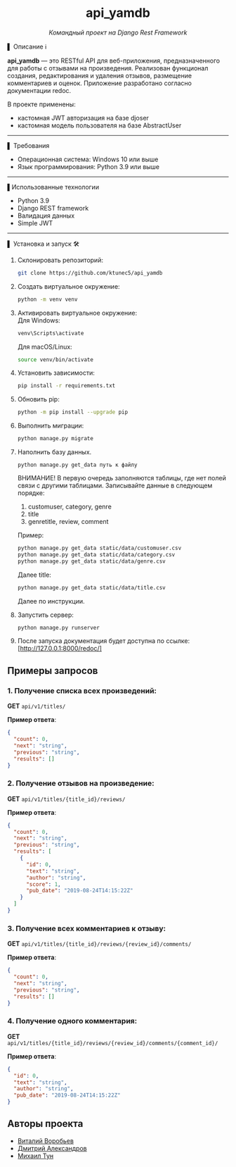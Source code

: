 <div align="center">
<h1> api_yamdb </h1>
<p><em> Командный проект на Django Rest Framework</em></p>
</div>


▌ Описание ℹ️

**api_yamdb** — это RESTful API для веб-приложения, предназначенного для работы с отзывами на произведения. 
Реализован функционал создания, редактирования и удаления отзывов, размещение комментариев и оценок.
Приложение разработано согласно документации redoc.


В проекте применены:
- кастомная JWT авторизация на базе djoser
- кастомная модель пользователя на базе AbstractUser


---

▌ Требования

* Операционная система: Windows 10 или выше
* Язык программирования: Python 3.9 или выше

---

▌Использованные технологии

* Python 3.9
* Django REST framework
* Валидация данных
* Simple JWT


---

▌ Установка и запуск 🛠️


1. Склонировать репозиторий:  
   ```bash
   git clone https://github.com/ktunec5/api_yamdb
   ```
2. Создать виртуальное окружение:  
   ```bash
   python -m venv venv
   ```
3. Активировать виртуальное окружение:  
   Для Windows:
   ```bash
   venv\Scripts\activate
   ```  
   Для macOS/Linux:
   ```bash
   source venv/bin/activate
   ```
4. Установить зависимости:  
   ```bash
   pip install -r requirements.txt
   ```
5. Обновить pip:  
   ```bash
   python -m pip install --upgrade pip
   ```
6. Выполнить миграции:  
   ```bash
   python manage.py migrate
   ```
7. Наполнить базу данных. 
   ```
   python manage.py get_data путь к файлу
   ```
   
   ВНИМАНИЕ! В первую очередь заполняются таблицы, где нет полей связи с другими таблицами.
   Записывайте данные в следующем порядке:
   1. customuser, category, genre
   2. title
   3. genretitle, review, comment

   Пример:
   ```bash
   python manage.py get_data static/data/customuser.csv
   python manage.py get_data static/data/category.csv
   python manage.py get_data static/data/genre.csv
   ```
   Далее title:
   ```bash
   python manage.py get_data static/data/title.csv
   ```
   Далее по инструкции.

8. Запустить сервер:  
   ```bash
   python manage.py runserver
   ```
9. После запуска документация будет доступна по ссылке:  
   [http://127.0.0.1:8000/redoc/]

## Примеры запросов

### 1. Получение списка всех произведений:
**GET** `api/v1/titles/`

**Пример ответа**:
```json
{
  "count": 0,
  "next": "string",
  "previous": "string",
  "results": []
}
```

### 2. Получение отзывов на произведение:
**GET** `api/v1/titles/{title_id}/reviews/`

**Пример ответа**:
```json
{
  "count": 0,
  "next": "string",
  "previous": "string",
  "results": [
    {
      "id": 0,
      "text": "string",
      "author": "string",
      "score": 1,
      "pub_date": "2019-08-24T14:15:22Z"
    }
  ]
}
```

### 3. Получение всех комментариев к отзыву:
**GET** `api/v1/titles/{title_id}/reviews/{review_id}/comments/`

**Пример ответа**:
```json
{
  "count": 0,
  "next": "string",
  "previous": "string",
  "results": []
}
```

### 4. Получение одного комментария:
**GET** `api/v1/titles/{title_id}/reviews/{review_id}/comments/{comment_id}/`

**Пример ответа**:
```json
{
  "id": 0,
  "text": "string",
  "author": "string",
  "pub_date": "2019-08-24T14:15:22Z"
}
```

## Авторы проекта

* [Виталий Воробьев](https://github.com/VitalyVorobiev)
* [Дмитрий Александров](https://github.com/DmitryAlexandrov91)
* [Михаил Тун](https://github.com/ktunec5)